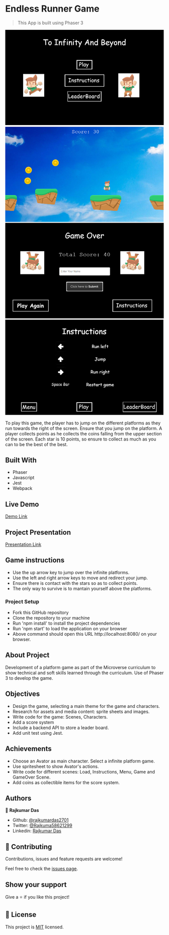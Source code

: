 # Endless Runner Game

> This App is built using Phaser 3

![screenshot](./screenshots/home.png)
![screenshot](./screenshots/game.png)
![screenshot](./screenshots/gameover.png)
![screenshot](./screenshots/instructions.png)

To play this game, the player has to jump on the different platforms as they run towards the right of the screen. Ensure that you jump on the platform. A player collects points as he collects the coins falling from the upper section of the screen. Each star is 10 points, so ensure to collect as much as you can to be the best of the best.

## Built With

- Phaser
- Javascript
- Jest
- Webpack

## Live Demo

[Demo Link](https://elegant-ramanujan-b37b73.netlify.app/)

## Project Presentation

[Presentation Link](https://www.youtube.com/watch?v=pHOw4G5Ukoo&feature=youtu.be)


## Game instructions

- Use the up arrow key to jump over the infinite platforms.
- Use the left and right arrow keys to move and redirect your jump.
- Ensure there is contact with the stars so as to collect points.
- The only way to survive is to mantain yourself above the platforms.

### Project Setup

- Fork this GitHub repository
- Clone the repository to your machine
- Run 'npm install' to install the project dependencies
- Run 'npm start' to load the application on your browser
- Above command should open this URL http://localhost:8080/ on your browser.

## About Project
Development of a platform game as part of the Microverse curriculum to show technical and soft skills learned through the curriculum. Use of Phaser 3 to develop the game.

## Objectives

- Design the game, selecting a main theme for the game and characters.
- Research for assets and media content: sprite sheets and images.
- Write code for the game: Scenes, Characters.
- Add a score system
- Include a backend API to store a leader board.
- Add unit test using Jest.

## Achievements

- Choose an Avator as main character. Select a infinite platform game.
- Use spritesheet to show Avator's actions.
- Write code for different scenes: Load, Instructions, Menu, Game and GameOver Scene.
- Add coins as collectible items for the score system.

## Authors

👤 **Rajkumar Das**

- Github: [@rajkumardas2701](https://github.com/rajkumardas2701)
- Twitter: [@Rajkuma58621299](https://twitter.com/Rajkuma58621299)
- Linkedin: [Rajkumar Das](https://www.linkedin.com/in/rajkumar-das-41308961/)

## 🤝 Contributing

Contributions, issues and feature requests are welcome!

Feel free to check the [issues page](https://github.com/rajkumardas2701/runnerPhaser_JS/issues).

## Show your support

Give a ⭐️ if you like this project!

## 📝 License

This project is [MIT](lic.url) licensed.